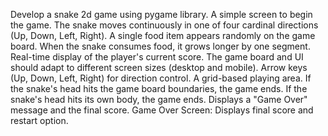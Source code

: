 Develop a snake 2d game using pygame library.
A simple screen to begin the game.
The snake moves continuously in one of four cardinal directions (Up, Down, Left, Right).
A single food item appears randomly on the game board.
When the snake consumes food, it grows longer by one segment.
Real-time display of the player's current score.
The game board and UI should adapt to different screen sizes (desktop and mobile).
Arrow keys (Up, Down, Left, Right) for direction control.
A grid-based playing area.
 If the snake's head hits the game board boundaries, the game ends.
 If the snake's head hits its own body, the game ends.
Displays a "Game Over" message and the final score.
Game Over Screen: Displays final score and restart option.